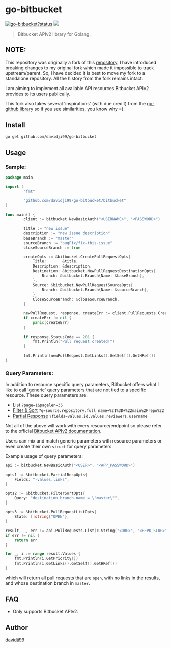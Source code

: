 # go-bitbucket

<a class="repo-badge" href="https://godoc.org/github.com/davidji99/go-bitbucket"><img src="https://godoc.org/github.com/davidji99/go-bitbucket?status.svg" alt="go-bitbucket?status"></a>
<a href="https://goreportcard.com/report/github.com/davidji99/go-bitbucket"><img class="badge" tag="github.com/davidji99/go-bitbucket" src="https://goreportcard.com/badge/github.com/davidji99/go-bitbucket"></a>

> Bitbucket APIv2 library for Golang.

## NOTE: 
This repository was originally a fork of this [repository](https://github.com/ktrysmt/go-bitbucket). I have introduced breaking changes to my original fork which made it impossible to track upstream/parent. So, I have decided it is best to move my fork to a standalone repository. All the history from the fork remains intact. 

I am aiming to implement all available API resources Bitbucket APIv2 provides to its users publically.

This fork also takes several 'inspirations' (with due credit) from the [go-github library](https://github.com/google/go-github) so if you see similarities, you know why =).

## Install

```sh
go get github.com/davidji99/go-bitbucket
```

## Usage

### Sample: 
```go
package main

import (
        "fmt"

        "github.com/davidji99/go-bitbucket/bitbucket"
)

func main() {
        client := bitbucket.NewBasicAuth("<USERNAME>", "<PASSWORD>")
        
        title := "new issue"
        description := "new issue description"
        baseBranch := "master"
        sourceBranch := "bugFix/fix-this-issue"
        closeSourceBranch := true

        createOpts := &bitbucket.CreatePullRequestOpts{
            Title:       &title,
            Description: &description,
            Destination: &bitbucket.NewPullRequestDestinationOpts{
                Branch: &bitbucket.Branch{Name: &baseBranch},
            },
            Source: &bitbucket.NewPullRequestSourceOpts{
                Branch: &bitbucket.Branch{Name: &sourceBranch},
            },
            CloseSourceBranch: &closeSourceBranch,
        }

        newPullRequest, response, createErr := client.PullRequests.Create("<ORG>", "<REPO_SLUG>", createOpts)
        if createErr != nil {
        	panic(createErr)
        }
        
        if response.StatusCode == 201 {
            fmt.Println("Pull request created!")
        }

        fmt.Println(newPullRequest.GetLinks().GetSelf().GetHRef())
}
```

### Query Parameters:
In addition to resource specific query parameters, Bitbucket offers what I like to call 'generic' query parameters that 
are not tied to a specific resource. These query parameters are:
- List `?page=1&pagelen=35`
- [Filter & Sort](https://developer.atlassian.com/bitbucket/api/2/reference/meta/filtering#query-sort) `?q=source.repository.full_name+%21%3D+%22main%2Frepo%22`
- [Partial Response](https://developer.atlassian.com/bitbucket/api/2/reference/meta/partial-response) `?fields=values.id,values.reviewers.username`

Not all of the above will work with every resource/endpoint so please refer to the official [Bitbucket APIv2 documentation](https://developer.atlassian.com/bitbucket/api/2/reference).

Users can mix and match generic parameters with resource parameters or even create their own `struct` for query parameters.

Example usage of query parameters:
```go
api := bitbucket.NewBasicAuth("<USER>", "<APP_PASSWORD>")

opts1 := &bitbucket.PartialRespOpts{
    Fields: "-values.links",
}

opts2 := &bitbucket.FilterSortOpts{
    Query: "destination.branch.name = \"master\"",
}

opts3 := &bitbucket.PullRequestListOpts{
    State: []string{"OPEN"},
}

result, _, err := api.PullRequests.List(c.String("<ORG>", "<REPO_SLUG>", opts1, opts2, opts3)
if err != nil {
    return err
}

for _, i := range result.Values {
    fmt.Println(i.GetPriority())
    fmt.Println(i.GetLinks().GetSelf().GetHRef())
}
```
which will return all pull requests that are `open`, with no links in the results, and whose destination branch in `master`.

## FAQ
- Only supports Bitbucket APIv2.

## Author

[davidji99](https://github.com/davidji99)
